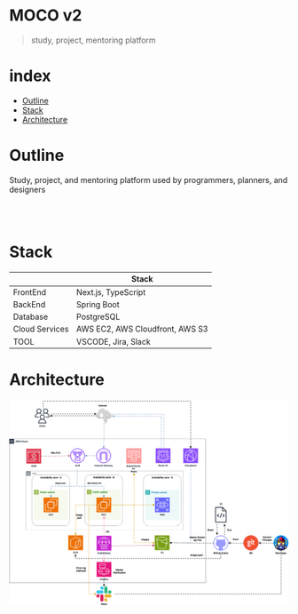 # MOCO v2

> study, project, mentoring platform

# index

- [Outline](#Outline)
- [Stack](#Stack)
- [Architecture](#Architecture)

# Outline

Study, project, and mentoring platform used by programmers, planners, and designers

<br/><br/>

# Stack

|                | Stack                           |
| -------------- | ------------------------------- |
| FrontEnd       | Next.js, TypeScript             |
| BackEnd        | Spring Boot                     |
| Database       | PostgreSQL                      |
| Cloud Services | AWS EC2, AWS Cloudfront, AWS S3 |
| TOOL           | VSCODE, Jira, Slack             |

# Architecture

![aws-architecture](https://github.com/wlswo/wlswo.github.io/blob/main/assets/images/SideProject/side%236/moco-aws-architecture.png?raw=true)
